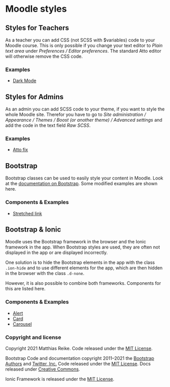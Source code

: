 # Moodle styles

## Styles for Teachers
As a teacher you can add CSS (not SCSS with $variables) code to your Moodle course. This is only possible if you change your text editor to *Plain text area* under *Preferences / Editor preferences*. The standard Atto editor will otherwise remove the CSS code.

### Examples
- [Dark Mode](moodle-teacher/dark-mode.md)

## Styles for Admins
As an admin you can add SCSS code to your theme, if you want to style the whole Moodle site. Therefor you have to go to *Site administration / Appearance / Themes / Boost (or another theme) / Advanced settings* and add the code in the text field *Raw SCSS*.

### Examples
- [Atto fix](moodle-admin/atto-fix.md)

## Bootstrap
Bootstrap classes can be used to easily style your content in Moodle. Look at the [documentation on Bootstrap](https://getbootstrap.com/docs/4.6/components/alerts/). Some modified examples are shown here.

### Components & Examples
- [Stretched link](bootstrap/stretched-link.md)

## Bootstrap & Ionic
Moodle uses the Bootstrap framework in the browser and the Ionic framework in the app. When Bootstrap styles are used, they are often not displayed in the app or are displayed incorrectly.

One solution is to hide the Bootstrap elements in the app with the class `.ion-hide` and to use different elements for the app, which are then hidden in the browser with the class `.d-none`.

However, it is also possible to combine both frameworks. Components for this are listed here.

### Components & Examples
- [Alert](bootstrap-ionic/alert.md)
- [Card](bootstrap-ionic/card.md)
- [Carousel](bootstrap-ionic/carousel.md)

### Copyright and license

Copyright 2021 Matthias Reike. Code released under the [MIT License](https://github.com/matthiasrke/moodle-styles/blob/main/LICENSE).

Bootstrap Code and documentation copyright 2011–2021 the [Bootstrap Authors](https://github.com/twbs/bootstrap/graphs/contributors) and [Twitter, Inc.](https://twitter.com) Code released under the [MIT License](https://github.com/twbs/bootstrap/blob/main/LICENSE). Docs released under [Creative Commons](https://creativecommons.org/licenses/by/3.0/).

Ionic Framework is released under the [MIT License](https://github.com/ionic-team/ionic-framework/blob/main/LICENSE).
